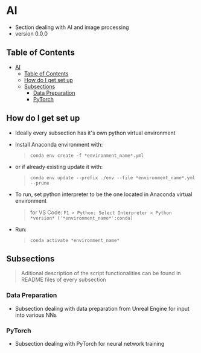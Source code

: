 # AI

- Section dealing with AI and image processing
- version 0.0.0

## Table of Contents

- [AI](#ai)
  - [Table of Contents](#table-of-contents)
  - [How do I get set up](#how-do-i-get-set-up)
  - [Subsections](#subsections)
    - [Data Preparation](#data-preparation)
    - [PyTorch](#pytorch)

## How do I get set up

- Ideally every subsection has it's own python virtual environment
- Install Anaconda environment with:
  > `conda env create -f *environment_name*.yml`

- or if already existing update it with:
  > `conda env update --prefix ./env --file *environment_name*.yml  --prune`

- To run, set python interpreter to be the one located in Anaconda virtual environment
  > for VS Code: `F1 > Python: Select Interpreter > Python *version* ('*environment_name*':conda)`

- Run:
  > `conda activate *environment_name*`

## Subsections

> Aditional description of the script functionalities can be found in README files of every subsection

### Data Preparation

- Subsection dealing with data preparation from Unreal Engine for input into various NNs

### PyTorch

- Subsection dealing with PyTorch for neural network training
